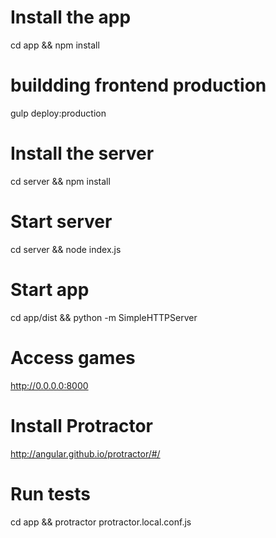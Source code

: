 # Install the app
cd app && npm install
# buildding frontend production
gulp deploy:production

# Install the server
cd server && npm install

# Start server
cd server && node index.js

# Start app
cd app/dist && python -m SimpleHTTPServer

# Access games
http://0.0.0.0:8000

# Install Protractor
http://angular.github.io/protractor/#/

# Run tests
cd app && protractor protractor.local.conf.js
